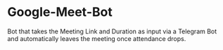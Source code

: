 # Google-Meet-Bot
Bot that takes the Meeting Link and Duration as input via a Telegram Bot and automatically leaves the meeting once attendance drops.
